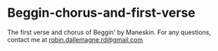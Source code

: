 # Beggin-chorus-and-first-verse
The first verse and chorus of Beggin' by Maneskin.
For any questions, contact me at robin.dallemagne.rd@gmail.com
